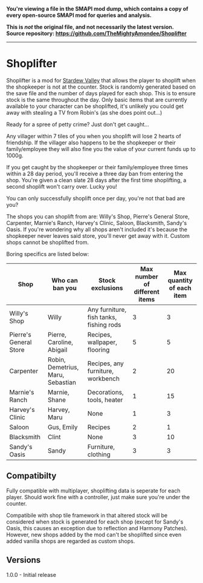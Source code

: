 **You're viewing a file in the SMAPI mod dump, which contains a copy of every open-source SMAPI mod
for queries and analysis.**

**This is _not_ the original file, and not necessarily the latest version.**  
**Source repository: https://github.com/TheMightyAmondee/Shoplifter**

----

# Shoplifter

Shoplifter is a mod for [Stardew Valley](https://www.stardewvalley.net/) that allows the player to shoplift when the shopkeeper is not at the counter. 
Stock is randomly generated based on the save file and the number of days played for each shop. This is to ensure stock is the same throughout the day.
Only basic items that are currently available to your character can be shoplifted, it's unlikely you could get away with stealing a TV from Robin's (as she does point out...)

Ready for a spree of petty crime? Just don't get caught...

Any villager within 7 tiles of you when you shoplift will lose 2 hearts of friendship. If the villager also happens to be the shopkeeper or their family/employee they will also fine you the value of your current funds up to 1000g.

If you get caught by the shopkeeper or their family/employee three times within a 28 day period, you'll receive a three day ban from entering the shop. You're given a clean slate 28 days after the first time shoplifting, a second shoplift won't carry over. Lucky you!

You can only successfully shoplift once per day, you're not that bad are you?

The shops you can shoplift from are: Willy's Shop, Pierre's General Store, Carpenter, Marnie's Ranch, Harvey's Clinic, Saloon, Blacksmith, Sandy's Oasis. 
If you're wondering why all shops aren't included it's because the shopkeeper never leaves said store, you'll never get away with it. Custom shops cannot be shoplifted from.

Boring specifics are listed below:

Shop | Who can ban you | Stock exclusions | Max number of different items | Max quantity of each item
-----|-----------------|------------------|-------------------------------|--------------------------
Willy's Shop | Willy | Any furniture, fish tanks, fishing rods | 3 | 3
Pierre's General Store | Pierre, Caroline, Abigail | Recipes, wallpaper, flooring | 5 | 5
Carpenter | Robin, Demetrius, Maru, Sebastian | Recipes, any furniture, workbench | 2 | 20
Marnie's Ranch | Marnie, Shane | Decorations, tools, heater | 1 | 15
Harvey's Clinic | Harvey, Maru | None | 1 | 3
Saloon | Gus, Emily | Recipes | 2 | 1
Blacksmith | Clint | None | 3 | 10
Sandy's Oasis | Sandy | Furniture, clothing | 3 | 3

## Compatibilty ##

Fully compatible with multiplayer, shoplifting data is seperate for each player. Should work fine with a controller, just make sure you're under the counter.

Compatibile with shop tile framework in that altered stock will be considered when stock is generated for each shop (except for Sandy's Oasis, this causes an exception due to reflection and Harmony Patches). However, new shops added by the mod can't be shoplifted since even added vanilla shops are regarded as custom shops.

## Versions ##
1.0.0 - Initial release



